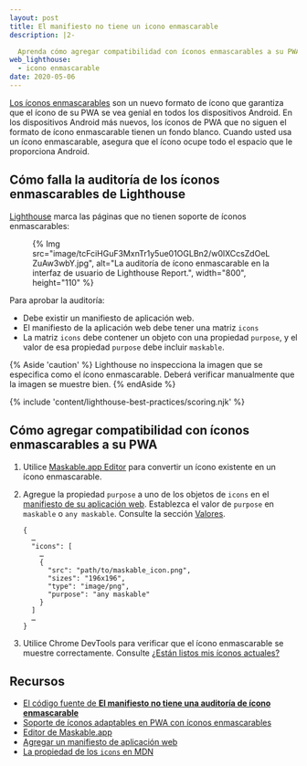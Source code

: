 ```yaml
---
layout: post
title: El manifiesto no tiene un icono enmascarable
description: |2-

  Aprenda cómo agregar compatibilidad con íconos enmascarables a su PWA.
web_lighthouse:
  - icono enmascarable
date: 2020-05-06
---
```


[Los íconos enmascarables](/maskable-icon/) son un nuevo formato de ícono que garantiza que el ícono de su PWA se vea genial en todos los dispositivos Android. En los dispositivos Android más nuevos, los íconos de PWA que no siguen el formato de ícono enmascarable tienen un fondo blanco. Cuando usted usa un ícono enmascarable, asegura que el ícono ocupe todo el espacio que le proporciona Android.

## Cómo falla la auditoría de los íconos enmascarables de Lighthouse

[Lighthouse](https://developer.chrome.com/docs/lighthouse/overview/) marca las páginas que no tienen soporte de íconos enmascarables:

<figure>{% Img src="image/tcFciHGuF3MxnTr1y5ue01OGLBn2/w0lXCcsZdOeLZuAw3wbY.jpg", alt="La auditoría de ícono enmascarable en la interfaz de usuario de Lighthouse Report.", width="800", height="110" %}</figure>

Para aprobar la auditoría:

- Debe existir un manifiesto de aplicación web.
- El manifiesto de la aplicación web debe tener una matriz `icons`
- La matriz `icons` debe contener un objeto con una propiedad `purpose`, y el valor de esa propiedad `purpose` debe incluir `maskable`.

{% Aside 'caution' %} Lighthouse no inspecciona la imagen que se especifica como el ícono enmascarable. Deberá verificar manualmente que la imagen se muestre bien. {% endAside %}

{% include 'content/lighthouse-best-practices/scoring.njk' %}

## Cómo agregar compatibilidad con íconos enmascarables a su PWA

1. Utilice [Maskable.app Editor](https://maskable.app/editor) para convertir un ícono existente en un ícono enmascarable.

2. Agregue la propiedad `purpose` a uno de los objetos de `icons` en el [manifiesto de su aplicación web](/add-manifest/). Establezca el valor de `purpose` en `maskable` o `any maskable`. Consulte la sección [Valores](https://developer.mozilla.org/docs/Web/Manifest/icons#Values).

    ```json/8
    {
      …
      "icons": [
        …
        {
          "src": "path/to/maskable_icon.png",
          "sizes": "196x196",
          "type": "image/png",
          "purpose": "any maskable"
        }
      ]
      …
    }
    ```

3. Utilice Chrome DevTools para verificar que el ícono enmascarable se muestre correctamente. Consulte [¿Están listos mis íconos actuales?](/maskable-icon/#are-my-current-icons-ready)

## Recursos

- [El código fuente de **El manifiesto no tiene una auditoría de ícono enmascarable**](https://github.com/GoogleChrome/lighthouse/blob/master/lighthouse-core/audits/maskable-icon.js)
- [Soporte de íconos adaptables en PWA con íconos enmascarables](/maskable-icon/)
- [Editor de Maskable.app](https://maskable.app/editor)
- [Agregar un manifiesto de aplicación web](/add-manifest/)
- [La propiedad de los `icons` en MDN](https://developer.mozilla.org/docs/Web/Manifest/icons)
